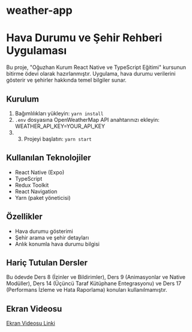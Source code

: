 # weather-app

# Hava Durumu ve Şehir Rehberi Uygulaması

Bu proje, "Oğuzhan Kurum React Native ve TypeScript Eğitimi" kursunun bitirme ödevi olarak hazırlanmıştır. Uygulama, hava durumu verilerini gösterir ve şehirler hakkında temel bilgiler sunar.

## Kurulum

1. Bağımlılıkları yükleyin: `yarn install`
2. `.env` dosyasına OpenWeatherMap API anahtarınızı ekleyin: WEATHER_API_KEY=YOUR_API_KEY
3. 3. Projeyi başlatın: `yarn start`

## Kullanılan Teknolojiler

- React Native (Expo)
- TypeScript
- Redux Toolkit
- React Navigation
- Yarn (paket yöneticisi)

## Özellikler
- Hava durumu gösterimi
- Şehir arama ve şehir detayları
- Anlık konumla hava durumu bilgisi

## Hariç Tutulan Dersler

Bu ödevde Ders 8 (İzinler ve Bildirimler), Ders 9 (Animasyonlar ve Native Modüller), Ders 14 (Üçüncü Taraf Kütüphane Entegrasyonu) ve Ders 17 (Performans İzleme ve Hata Raporlama) konuları kullanılmamıştır.

## Ekran Videosu

[Ekran Videosu Linki](#)
